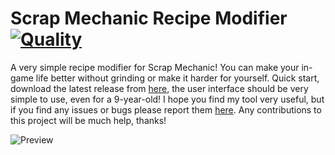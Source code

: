 # Scrap Mechanic Recipe Modifier [![Quality](https://app.codacy.com/project/badge/Grade/5caedf5be3f3446196d7e1cb494b8217)](https://www.codacy.com/manual/dentolos19/SmRecipeModifier?utm_source=github.com&amp;utm_medium=referral&amp;utm_content=dentolos19/SmRecipeModifier&amp;utm_campaign=Badge_Grade)

A very simple recipe modifier for Scrap Mechanic! You can make your in-game life better without grinding or make it harder for yourself. Quick start, download the latest release from [here](https://github.com/dentolos19/SmRecipeModifier/releases), the user interface should be very simple to use, even for a 9-year-old! I hope you find my tool very useful, but if you find any issues or bugs please report them [here](https://github.com/dentolos19/SmRecipeModifier/issues). Any contributions to this project will be much help, thanks!

![Preview](https://dentolos19.github.io/preview/smrecipemodifier.png)
